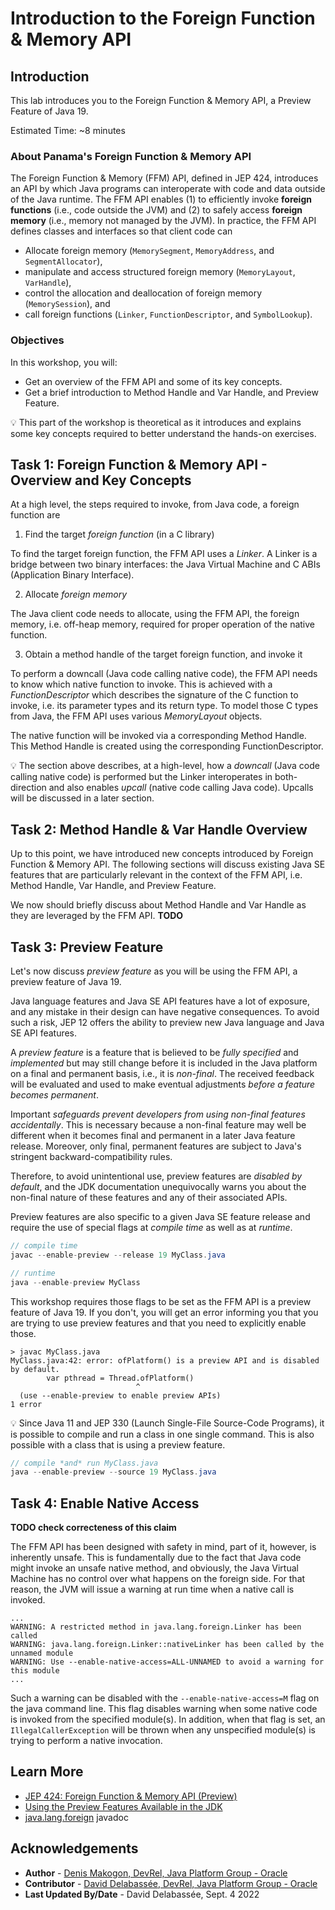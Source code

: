 # Introduction to the Foreign Function & Memory API

## Introduction


This lab introduces you to the Foreign Function & Memory API, a Preview Feature of Java 19.

Estimated Time: ~8 minutes



### **About Panama's Foreign Function & Memory API**

The Foreign Function & Memory (FFM) API, defined in JEP 424, introduces an API by which Java programs can interoperate with code and data outside of the Java runtime. The FFM API enables (1) to efficiently invoke **foreign functions** (i.e., code outside the JVM) and (2) to safely access **foreign memory** (i.e., memory not managed by the JVM). In practice, the FFM API defines classes and interfaces so that client code can

   * Allocate foreign memory (`MemorySegment`, `MemoryAddress`, and `SegmentAllocator`),
   * manipulate and access structured foreign memory (`MemoryLayout`, `VarHandle`),
   * control the allocation and deallocation of foreign memory (`MemorySession`), and
   * call foreign functions (`Linker`, `FunctionDescriptor`, and `SymbolLookup`).


### **Objectives**


In this workshop, you will:
* Get an overview of the FFM API and some of its key concepts.
* Get a brief introduction to Method Handle and Var Handle, and Preview Feature.

💡 This part of the workshop is theoretical as it introduces and explains some key concepts required to better understand the hands-on exercises.

## Task 1: Foreign Function & Memory API - Overview and Key Concepts

   At a high level, the steps required to invoke, from Java code, a foreign function are
   
   1. Find the target *foreign function* (in a C library)
   
   To find the target foreign function, the FFM API uses a *Linker*. A Linker is a bridge between two binary interfaces: the Java Virtual Machine and C ABIs (Application Binary Interface).
   
   2. Allocate *foreign memory*
   
   The Java client code needs to allocate, using the FFM API, the foreign memory, i.e. off-heap memory, required for proper operation of the native function.
   
   3. Obtain a method handle of the target foreign function, and invoke it

   To perform a downcall (Java code calling native code), the FFM API needs to know which native function to invoke. This is achieved with a *FunctionDescriptor* which describes the signature of the C function to invoke, i.e. its parameter types and its return type. To model those C types from Java, the FFM API uses various *MemoryLayout* objects.

   The native function will be invoked via a corresponding Method Handle. This Method Handle is created using the corresponding FunctionDescriptor.
   

💡 The section above describes, at a high-level, how a *downcall* (Java code calling native code) is performed but the Linker interoperates in both-direction and also enables *upcall* (native code calling Java code). Upcalls will be discussed in a later section.


## Task 2: Method Handle & Var Handle Overview

Up to this point, we have introduced new concepts introduced by Foreign Function & Memory API. The following sections will discuss existing Java SE features that are particularly relevant in the context of the FFM API, i.e. Method Handle, Var Handle, and Preview Feature.

We now should briefly discuss about Method Handle and Var Handle as they are leveraged by the FFM API. **TODO**

## Task 3: Preview Feature

Let's now discuss *preview feature* as you will be using the FFM API, a preview feature of Java 19. 

Java language features and Java SE API features have a lot of exposure, and any mistake in their design can have negative consequences. To avoid such a risk, JEP 12 offers the ability to preview new Java language and Java SE API features.

A *preview feature* is a feature that is believed to be *fully specified* and *implemented* but may still change before it is included in the Java platform on a final and permanent basis, i.e., it is *non-final*. The received feedback will be evaluated and used to make eventual adjustments *before a feature becomes permanent*.

Important *safeguards prevent developers from using non-final features accidentally*. This is necessary because a non-final feature may well be different when it becomes final and permanent in a later Java feature release. Moreover, only final, permanent features are subject to Java's stringent backward-compatibility rules.

Therefore, to avoid unintentional use, preview features are *disabled by default*, and the JDK documentation unequivocally warns you about the non-final nature of these features and any of their associated APIs.

Preview features are also specific to a given Java SE feature release and require the use of special flags at *compile time* as well as at *runtime*.


```java
// compile time
javac --enable-preview --release 19 MyClass.java
```

```java
// runtime
java --enable-preview MyClass
```
This workshop requires those flags to be set as the FFM API is a preview feature of Java 19. If you don't, you will get an error informing you that you are trying to use preview features and that you need to explicitly enable those.

```text
> javac MyClass.java
MyClass.java:42: error: ofPlatform() is a preview API and is disabled by default.
		var pthread = Thread.ofPlatform()
		                    ^
  (use --enable-preview to enable preview APIs)
1 error
```

💡 Since Java 11 and JEP 330 (Launch Single-File Source-Code Programs), it is possible to compile and run a class in one single command. This is also possible with a class that is using a preview feature.

```java
// compile *and* run MyClass.java
java --enable-preview --source 19 MyClass.java
```

## Task 4: Enable Native Access

**TODO check correcteness of this claim**

The FFM API has been designed with safety in mind, part of it, however, is inherently unsafe. This is fundamentally due to the fact that Java code might invoke an unsafe native method, and obviously, the Java Virtual Machine has no control over what happens on the foreign side. For that reason, the JVM will issue a warning at run time when a native call is invoked.

```text
...
WARNING: A restricted method in java.lang.foreign.Linker has been called
WARNING: java.lang.foreign.Linker::nativeLinker has been called by the unnamed module
WARNING: Use --enable-native-access=ALL-UNNAMED to avoid a warning for this module
...
```

Such a warning can be disabled with the `--enable-native-access=M` flag on the java command line. This flag disables warning when some native code is invoked from the specified module(s). In addition, when that flag is set, an `IllegalCallerException` will be thrown when any unspecified module(s) is trying to perform a native invocation. 


## Learn More


* [JEP 424: Foreign Function & Memory API (Preview)](https://openjdk.org/jeps/424)
* [Using the Preview Features Available in the JDK](https://dev.java/learn/using-the-preview-features-available-in-the-jdk/)
* [java.lang.foreign](https://docs.oracle.com/en/java/javase/19/docs/api/java.base/java/lang/foreign/package-summary.html) javadoc 

## Acknowledgements
* **Author** - [Denis Makogon, DevRel, Java Platform Group - Oracle](https://twitter.com/denis_makogon)
* **Contributor** -  [David Delabassée, DevRel, Java Platform Group - Oracle](https://twitter.com/delabassee)
* **Last Updated By/Date** - David Delabassée, Sept. 4 2022
